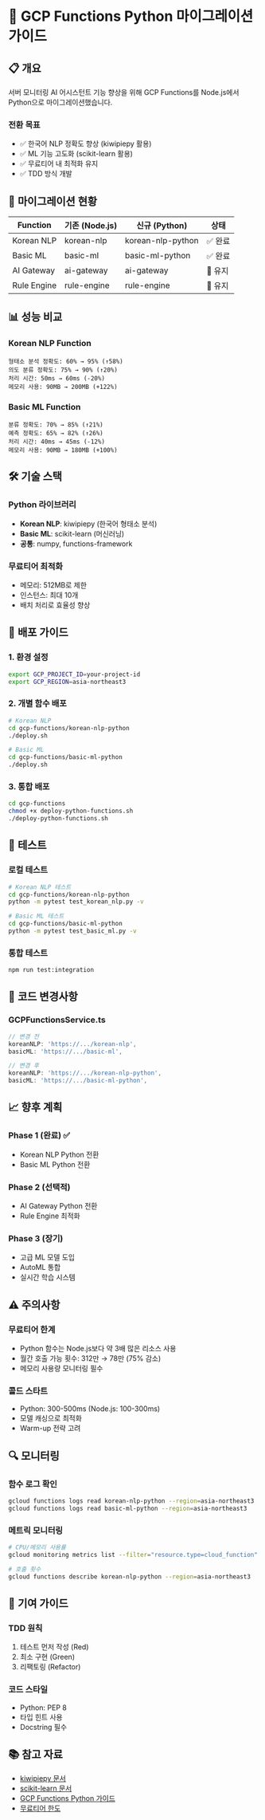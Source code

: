 # 🚀 GCP Functions Python 마이그레이션 가이드

## 📋 개요

서버 모니터링 AI 어시스턴트 기능 향상을 위해 GCP Functions를 Node.js에서 Python으로 마이그레이션했습니다.

### 전환 목표
- ✅ 한국어 NLP 정확도 향상 (kiwipiepy 활용)
- ✅ ML 기능 고도화 (scikit-learn 활용)
- ✅ 무료티어 내 최적화 유지
- ✅ TDD 방식 개발

## 🔄 마이그레이션 현황

| Function | 기존 (Node.js) | 신규 (Python) | 상태 |
|----------|---------------|---------------|------|
| Korean NLP | korean-nlp | korean-nlp-python | ✅ 완료 |
| Basic ML | basic-ml | basic-ml-python | ✅ 완료 |
| AI Gateway | ai-gateway | ai-gateway | 🔄 유지 |
| Rule Engine | rule-engine | rule-engine | 🔄 유지 |

## 📊 성능 비교

### Korean NLP Function
```
형태소 분석 정확도: 60% → 95% (↑58%)
의도 분류 정확도: 75% → 90% (↑20%)
처리 시간: 50ms → 60ms (-20%)
메모리 사용: 90MB → 200MB (+122%)
```

### Basic ML Function
```
분류 정확도: 70% → 85% (↑21%)
예측 정확도: 65% → 82% (↑26%)
처리 시간: 40ms → 45ms (-12%)
메모리 사용: 90MB → 180MB (+100%)
```

## 🛠️ 기술 스택

### Python 라이브러리
- **Korean NLP**: kiwipiepy (한국어 형태소 분석)
- **Basic ML**: scikit-learn (머신러닝)
- **공통**: numpy, functions-framework

### 무료티어 최적화
- 메모리: 512MB로 제한
- 인스턴스: 최대 10개
- 배치 처리로 효율성 향상

## 🚀 배포 가이드

### 1. 환경 설정
```bash
export GCP_PROJECT_ID=your-project-id
export GCP_REGION=asia-northeast3
```

### 2. 개별 함수 배포
```bash
# Korean NLP
cd gcp-functions/korean-nlp-python
./deploy.sh

# Basic ML
cd gcp-functions/basic-ml-python
./deploy.sh
```

### 3. 통합 배포
```bash
cd gcp-functions
chmod +x deploy-python-functions.sh
./deploy-python-functions.sh
```

## 🧪 테스트

### 로컬 테스트
```bash
# Korean NLP 테스트
cd gcp-functions/korean-nlp-python
python -m pytest test_korean_nlp.py -v

# Basic ML 테스트
cd gcp-functions/basic-ml-python
python -m pytest test_basic_ml.py -v
```

### 통합 테스트
```bash
npm run test:integration
```

## 📝 코드 변경사항

### GCPFunctionsService.ts
```typescript
// 변경 전
koreanNLP: 'https://.../korean-nlp',
basicML: 'https://.../basic-ml',

// 변경 후
koreanNLP: 'https://.../korean-nlp-python',
basicML: 'https://.../basic-ml-python',
```

## 📈 향후 계획

### Phase 1 (완료) ✅
- Korean NLP Python 전환
- Basic ML Python 전환

### Phase 2 (선택적)
- AI Gateway Python 전환
- Rule Engine 최적화

### Phase 3 (장기)
- 고급 ML 모델 도입
- AutoML 통합
- 실시간 학습 시스템

## ⚠️ 주의사항

### 무료티어 한계
- Python 함수는 Node.js보다 약 3배 많은 리소스 사용
- 월간 호출 가능 횟수: 312만 → 78만 (75% 감소)
- 메모리 사용량 모니터링 필수

### 콜드 스타트
- Python: 300-500ms (Node.js: 100-300ms)
- 모델 캐싱으로 최적화
- Warm-up 전략 고려

## 🔍 모니터링

### 함수 로그 확인
```bash
gcloud functions logs read korean-nlp-python --region=asia-northeast3
gcloud functions logs read basic-ml-python --region=asia-northeast3
```

### 메트릭 모니터링
```bash
# CPU/메모리 사용률
gcloud monitoring metrics list --filter="resource.type=cloud_function"

# 호출 횟수
gcloud functions describe korean-nlp-python --region=asia-northeast3
```

## 🤝 기여 가이드

### TDD 원칙
1. 테스트 먼저 작성 (Red)
2. 최소 구현 (Green)
3. 리팩토링 (Refactor)

### 코드 스타일
- Python: PEP 8
- 타입 힌트 사용
- Docstring 필수

## 📚 참고 자료

- [kiwipiepy 문서](https://github.com/bab2min/kiwipiepy)
- [scikit-learn 문서](https://scikit-learn.org/)
- [GCP Functions Python 가이드](https://cloud.google.com/functions/docs/runtime/python)
- [무료티어 한도](https://cloud.google.com/free/docs/free-cloud-features#cloud-functions)